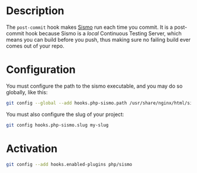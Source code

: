 # Description

The `post-commit` hook makes [Sismo][1] run each time you commit. It is a post-commit
hook because Sismo is a *local* Continuous Testing Server, which means you can
build before you push, thus making sure no failing build ever comes out of your
repo.

# Configuration

You must configure the path to the sismo executable, and you may do so globally,
like this:

```sh
git config --global --add hooks.php-sismo.path /usr/share/nginx/html/sismo.php
```

You must also configure the slug of your project:

```sh
git config hooks.php-sismo.slug my-slug
```

# Activation

```sh
git config --add hooks.enabled-plugins php/sismo
```

[1]: http://sismo.sensiolabs.org/ "A local Continuous Testing Server"
